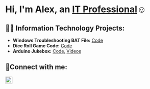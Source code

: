 <h1>Hi, I'm Alex, an <a href="https://www.linkedin.com/in/alexander-kuoma-little/">IT Professional</a>☺</h1>

<h2>👨‍💻 Information Technology Projects:</h2>

- <b>Windows Troubleshooting BAT File:</b> [Code](https://github.com/Little-Alexander-CS/WindowsTroubleshootBATCH/)
- <b>Dice Roll Game Code:</b> [Code](https://github.com/Little-Alexander-CS/Dice-Roll-Game/)
- <b>Arduino Jukebox:</b> [Code,](https://docs.google.com/document/d/10jvOhgA_C5SM3x4CDOoSuR8VTFGkxn8FANuE4t28La0/edit?usp=drivesdk/) [Videos](https://www.youtube.com/playlist?list=PLl-VaV4GTQssAdOybPnj1R9a8dx124vkB)

<h2>🤳Connect with me:</h2>

[<img align="left" alt="Alex's | LinkedIn" width="22px" src="https://cdn.jsdelivr.net/npm/simple-icons@v3/icons/linkedin.svg" />][linkedin]

[linkedin]: https://www.linkedin.com/in/alexander-kuoma-little/
